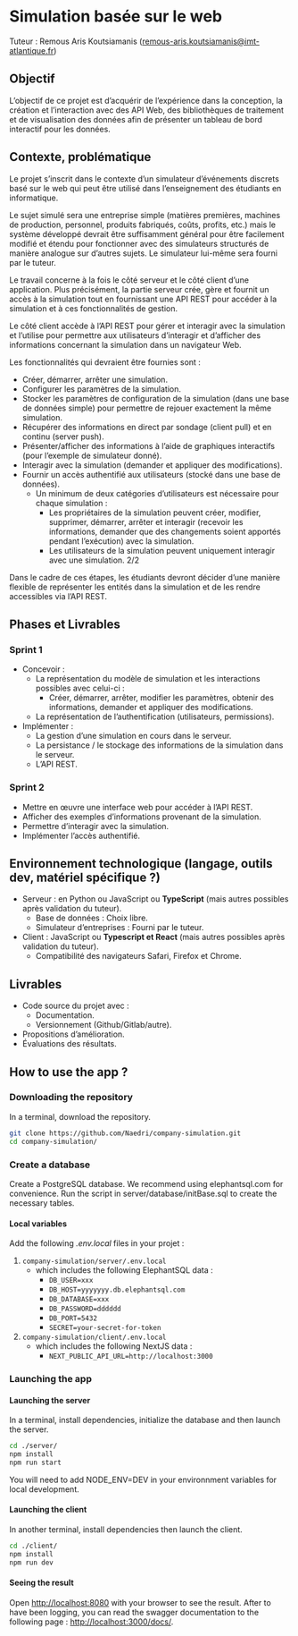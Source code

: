 # Simulation basée sur le web

Tuteur : Remous Aris Koutsiamanis ([remous-aris.koutsiamanis@imt-atlantique.fr](mailto:remous-aris.koutsiamanis@imt-atlantique.fr))

## Objectif

L’objectif de ce projet est d’acquérir de l’expérience dans la conception, la création et l’interaction
avec des API Web, des bibliothèques de traitement et de visualisation des données afin de présenter
un tableau de bord interactif pour les données.

## Contexte, problématique

Le projet s’inscrit dans le contexte d’un simulateur d’événements discrets basé sur le web qui peut
être utilisé dans l’enseignement des étudiants en informatique.

Le sujet simulé sera une entreprise simple (matières premières, machines de production, personnel,
produits fabriqués, coûts, profits, etc.) mais le système développé devrait être suffisamment général
pour être facilement modifié et étendu pour fonctionner avec des simulateurs structurés de manière
analogue sur d’autres sujets. Le simulateur lui-même sera fourni par le tuteur.

Le travail concerne à la fois le côté serveur et le côté client d’une application. Plus précisément, la
partie serveur crée, gère et fournit un accès à la simulation tout en fournissant une API REST pour
accéder à la simulation et à ces fonctionnalités de gestion.

Le côté client accède à l’API REST pour gérer et interagir avec la simulation et l’utilise pour permettre
aux utilisateurs d’interagir et d’afficher des informations concernant la simulation dans un
navigateur Web.

Les fonctionnalités qui devraient être fournies sont :

- Créer, démarrer, arrêter une simulation.
- Configurer les paramètres de la simulation.
- Stocker les paramètres de configuration de la simulation (dans une base de données simple)
  pour permettre de rejouer exactement la même simulation.
- Récupérer des informations en direct par sondage (client pull) et en continu (server push).
- Présenter/afficher des informations à l’aide de graphiques interactifs (pour l’exemple de
  simulateur donné).
- Interagir avec la simulation (demander et appliquer des modifications).
- Fournir un accès authentifié aux utilisateurs (stocké dans une base de données).
  - Un minimum de deux catégories d’utilisateurs est nécessaire pour chaque simulation :
    - Les propriétaires de la simulation peuvent créer, modifier, supprimer, démarrer,
      arrêter et interagir (recevoir les informations, demander que des changements soient
      apportés pendant l’exécution) avec la simulation.
    - Les utilisateurs de la simulation peuvent uniquement interagir avec une simulation.
      2/2

Dans le cadre de ces étapes, les étudiants devront décider d’une manière flexible de représenter les
entités dans la simulation et de les rendre accessibles via l’API REST.

## Phases et Livrables

### Sprint 1

- Concevoir :
  - La représentation du modèle de simulation et les interactions possibles avec celui-ci :
    - Créer, démarrer, arrêter, modifier les paramètres, obtenir des informations,
      demander et appliquer des modifications.
  - La représentation de l’authentification (utilisateurs, permissions).
- Implémenter :
  - La gestion d’une simulation en cours dans le serveur.
  - La persistance / le stockage des informations de la simulation dans le serveur.
  - L’API REST.

### Sprint 2

- Mettre en œuvre une interface web pour accéder à l’API REST.
- Afficher des exemples d’informations provenant de la simulation.
- Permettre d’interagir avec la simulation.
- Implémenter l’accès authentifié.

## Environnement technologique (langage, outils dev, matériel spécifique ?)

- Serveur : en Python ou JavaScript ou **TypeScript** (mais autres possibles après validation du
  tuteur).
  - Base de données : Choix libre.
  - Simulateur d’entreprises : Fourni par le tuteur.
- Client : JavaScript ou **Typescript et React** (mais autres possibles après validation du tuteur).
  - Compatibilité des navigateurs Safari, Firefox et Chrome.

## Livrables

- Code source du projet avec :
  - Documentation.
  - Versionnement (Github/Gitlab/autre).
- Propositions d’amélioration.
- Évaluations des résultats.

## How to use the app ?

### Downloading the repository

In a terminal, download the repository.

```bash
git clone https://github.com/Naedri/company-simulation.git
cd company-simulation/
```
### Create a database
Create a PostgreSQL database. We recommend using elephantsql.com for convenience. Run the script in server/database/initBase.sql to create the necessary tables. 

#### Local variables

Add the following *.env.local* files in your projet :

1. `company-simulation/server/.env.local`
    - which includes the following ElephantSQL data :
        - `DB_USER=xxx`
        - `DB_HOST=yyyyyyy.db.elephantsql.com`
        - `DB_DATABASE=xxx`
        - `DB_PASSWORD=dddddd`
        - `DB_PORT=5432`
        - `SECRET=your-secret-for-token`
2. `company-simulation/client/.env.local`
    - which includes the following NextJS data :
        - `NEXT_PUBLIC_API_URL=http://localhost:3000`

### Launching the app

#### Launching the server

In a terminal, install dependencies, initialize the database and then launch the server.

```bash
cd ./server/
npm install
npm run start
```
You will need to add NODE_ENV=DEV in your environnment variables for local development.
#### Launching the client

In another terminal, install dependencies then launch the client.

```bash
cd ./client/
npm install
npm run dev
```

#### Seeing the result

Open [http://localhost:8080](http://localhost:8080) with your browser to see the result.
After to have been logging, you can read the swagger documentation to the following page : [http://localhost:3000/docs/](http://localhost:3000/docs/). 
